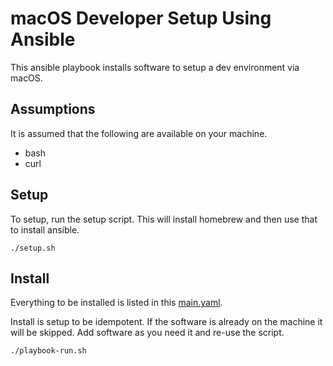 # macOS Developer Setup Using Ansible

This ansible playbook installs software to setup a dev environment via macOS.

## Assumptions

It is assumed that the following are available on your machine.

* bash
* curl

## Setup

To setup, run the setup script. This will install homebrew and then use that to install ansible.

```shell script
./setup.sh
```

## Install

Everything to be installed is listed in this [main.yaml](./roles/development/tasks/main.yaml).

Install is setup to be idempotent. If the software is already on the machine it will be skipped. Add software as you need it and re-use the script.

```shell script
./playbook-run.sh
```

